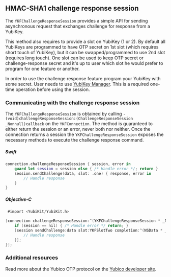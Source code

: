 ## HMAC-SHA1 challenge response session 

The `YKFChallengeResponseSession` provides a simple API for sending asynchronous request that exchanges challenge for response from a YubiKey.

This method also requires to provide a slot on YubiKey (1 or 2). By default all YubiKeys are programmed to have OTP secret on 1st slot (which requires short touch of YubiKey), but it can be swapped/programmed to use 2nd slot (requires long touch). One slot can be used to keep OTP secret or challenge-response secret and it's up to user which slot he would prefer to program for one feature or another.

In order to use the challenge response feature program your YubiKey with some secret. User needs to use  [YubiKey Manager](https://www.yubico.com/products/services-software/download/yubikey-manager/). This is a required one-time operation before using the session.

### Communicating with the challenge response session

The  `YKFChallengeResponseSession` is obtained by calling `- (void)challengeResponseSession:(ChallengeResponseSession _Nonnull)callback` on the `YKFConnection`.  The method is guaranteed to either return the session or an error, never both nor neither. Once the connection returns a session the `YKFChallengeResponseSession` exposes the necessary methods to execute the challenge response command.

##### Swift

```swift
connection.challengeResponseSession { session, error in
    guard let session = session else { /* Handle error */; return }
    session.sendChallenge(data, slot: .one) { response, error in
        // Handle response
    }
}
```

##### Objective-C

```objective-c
 #import <YubiKit/YubiKit.h>

[connection challengeResponseSession:^(YKFChallengeResponseSession * _Nullable session, NSError * _Nullable error) {
    if (session == nil) { /* Handle error */ return; }
    [session sendChallenge:data slot:YKFSlotTwo completion:^(NSData * _Nullable response, NSError * _Nullable error) {
        // Handle response
    }];
}];
```

### Additional resources
Read more about the Yubico OTP protocol on the [Yubico developer site](https://developers.yubico.com/OTP/OTPs_Explained.html).
